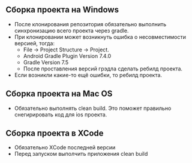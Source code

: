 
## Сборка проекта на Windows
- После клонирования репозитория обязательно выполнить синхронизацию всего проекта через gradle. 
- При клонировании может возникнуть ошибка о несовместимости версией, тогда:
  - File -> Project Structure -> Project. 
  - Android Gradle Plugin Version 7.4.0
  - Gradle Version 7.5
  - После проставления версий грэдла сделать ребилд проекта.
- Если возникли какие-то ещё ошибки, то ребилд проекта. 

## Сборка проекта на Mac OS
- Обязательно выполнять clean build. Это поможет правильно снегирировать код для ios проекта.

## Сборка проекта в XCode
- Обязательно XСode последней версии
- Перед запуском выполчить приложения clean build
